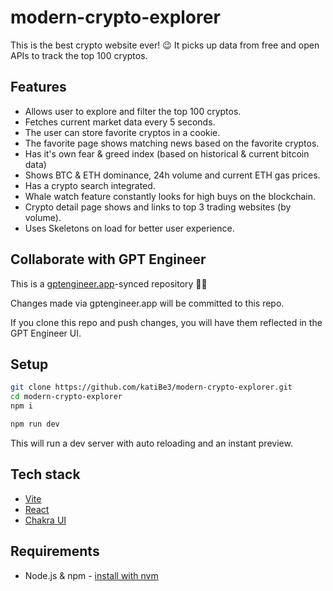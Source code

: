 # modern-crypto-explorer

This is the best crypto website ever! 😉
It picks up data from free and open APIs to track the top 100 cryptos. 

## Features
* Allows user to explore and filter the top 100 cryptos.
* Fetches current market data every 5 seconds.
* The user can store favorite cryptos in a cookie.
* The favorite page shows matching news based on the favorite cryptos.
* Has it's own fear & greed index (based on historical & current bitcoin data)
* Shows BTC & ETH dominance, 24h volume and current ETH gas prices.
* Has a crypto search integrated.
* Whale watch feature constantly looks for high buys on the blockchain.
* Crypto detail page shows and links to top 3 trading websites (by volume).
* Uses Skeletons on load for better user experience.

## Collaborate with GPT Engineer

This is a [gptengineer.app](https://gptengineer.app)-synced repository 🌟🤖

Changes made via gptengineer.app will be committed to this repo.

If you clone this repo and push changes, you will have them reflected in the GPT Engineer UI.

## Setup

```sh
git clone https://github.com/katiBe3/modern-crypto-explorer.git
cd modern-crypto-explorer
npm i
```

```sh
npm run dev
```

This will run a dev server with auto reloading and an instant preview.

## Tech stack

- [Vite](https://vitejs.dev/)
- [React](https://react.dev/)
- [Chakra UI](https://chakra-ui.com/)

## Requirements

- Node.js & npm - [install with nvm](https://github.com/nvm-sh/nvm#installing-and-updating)
